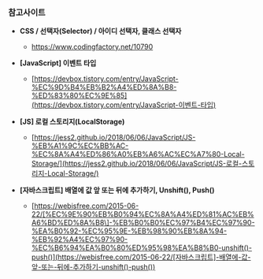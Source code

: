 ### **참고사이트**

* **CSS / 선택자(Selector) / 아이디 선택자, 클래스 선택자**
  * https://www.codingfactory.net/10790 
* **[JavaScript] 이벤트 타입**
  *  [https://devbox.tistory.com/entry/JavaScript-%EC%9D%B4%EB%B2%A4%ED%8A%B8-%ED%83%80%EC%9E%85](https://devbox.tistory.com/entry/JavaScript-이벤트-타입) 

* **[JS] 로컬 스토리지(LocalStorage)**
  *  [https://jess2.github.io/2018/06/06/JavaScript/JS-%EB%A1%9C%EC%BB%AC-%EC%8A%A4%ED%86%A0%EB%A6%AC%EC%A7%80-Local-Storage/](https://jess2.github.io/2018/06/06/JavaScript/JS-로컬-스토리지-Local-Storage/) 

* **[자바스크립트] 배열에 값 앞 또는 뒤에 추가하기, Unshift(), Push()**
  *  [https://webisfree.com/2015-06-22/[%EC%9E%90%EB%B0%94%EC%8A%A4%ED%81%AC%EB%A6%BD%ED%8A%B8\]-%EB%B0%B0%EC%97%B4%EC%97%90-%EA%B0%92-%EC%95%9E-%EB%98%90%EB%8A%94-%EB%92%A4%EC%97%90-%EC%B6%94%EA%B0%80%ED%95%98%EA%B8%B0-unshift()-push()](https://webisfree.com/2015-06-22/[자바스크립트]-배열에-값-앞-또는-뒤에-추가하기-unshift()-push()) 
